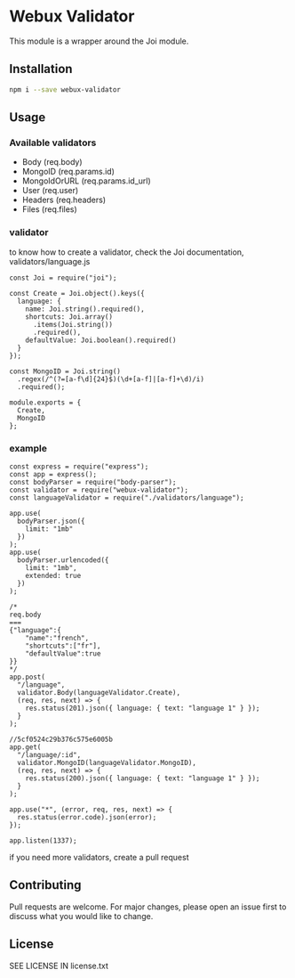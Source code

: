 # Webux Validator

This module is a wrapper around the Joi module.

## Installation

```bash
npm i --save webux-validator
```

## Usage

### Available validators

- Body (req.body)
- MongoID (req.params.id)
- MongoIdOrURL (req.params.id_url)
- User (req.user)
- Headers (req.headers)
- Files (req.files)

### validator

to know how to create a validator, check the Joi documentation,  
validators/language.js

```
const Joi = require("joi");

const Create = Joi.object().keys({
  language: {
    name: Joi.string().required(),
    shortcuts: Joi.array()
      .items(Joi.string())
      .required(),
    defaultValue: Joi.boolean().required()
  }
});

const MongoID = Joi.string()
  .regex(/^(?=[a-f\d]{24}$)(\d+[a-f]|[a-f]+\d)/i)
  .required();

module.exports = {
  Create,
  MongoID
};
```

### example

```
const express = require("express");
const app = express();
const bodyParser = require("body-parser");
const validator = require("webux-validator");
const languageValidator = require("./validators/language");

app.use(
  bodyParser.json({
    limit: "1mb"
  })
);
app.use(
  bodyParser.urlencoded({
    limit: "1mb",
    extended: true
  })
);

/*
req.body
===
{"language":{
	"name":"french",
	"shortcuts":["fr"],
	"defaultValue":true
}}
*/
app.post(
  "/language",
  validator.Body(languageValidator.Create),
  (req, res, next) => {
    res.status(201).json({ language: { text: "language 1" } });
  }
);

//5cf0524c29b376c575e6005b
app.get(
  "/language/:id",
  validator.MongoID(languageValidator.MongoID),
  (req, res, next) => {
    res.status(200).json({ language: { text: "language 1" } });
  }
);

app.use("*", (error, req, res, next) => {
  res.status(error.code).json(error);
});

app.listen(1337);

```

if you need more validators, create a pull request

## Contributing

Pull requests are welcome. For major changes, please open an issue first to discuss what you would like to change.

## License

SEE LICENSE IN license.txt
